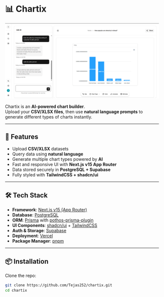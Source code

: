 # 📊 Chartix

![Chartix Demo](./public/visulization-preview.png)

Chartix is an **AI-powered chart builder**.  
Upload your **CSV/XLSX files**, then use **natural language prompts** to generate different types of charts instantly.

---

## 🚀 Features
- Upload **CSV/XLSX** datasets
- Query data using **natural language**
- Generate multiple chart types powered by **AI**
- Fast and responsive UI with **Next.js v15 App Router**
- Data stored securely in **PostgreSQL + Supabase**
- Fully styled with **TailwindCSS + shadcn/ui**

---

## 🛠 Tech Stack
- **Framework**: [Next.js v15 (App Router)](https://nextjs.org/)
- **Database**: [PostgreSQL](https://www.postgresql.org/)
- **ORM**: [Prisma](https://www.prisma.io/) with [pothos-prisma-plugin](https://pothos-graphql.dev/)
- **UI Components**: [shadcn/ui](https://ui.shadcn.com/) + [TailwindCSS](https://tailwindcss.com/)
- **Auth & Storage**: [Supabase](https://supabase.com/)
- **Deployment**: [Vercel](https://vercel.com/)
- **Package Manager**: [pnpm](https://pnpm.io/)

---

## 📦 Installation

Clone the repo:
```bash
git clone https://github.com/Tejas252/chartix.git
cd chartix
